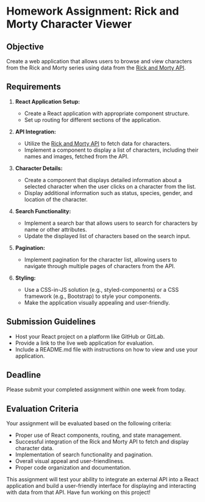 # Homework Assignment: Rick and Morty Character Viewer

## Objective
Create a web application that allows users to browse and view characters from the Rick and Morty series using data from the [Rick and Morty API](https://rickandmortyapi.com/).

## Requirements

1. **React Application Setup:**
   - Create a React application with appropriate component structure.
   - Set up routing for different sections of the application.

2. **API Integration:**
   - Utilize the [Rick and Morty API](https://rickandmortyapi.com/) to fetch data for characters.
   - Implement a component to display a list of characters, including their names and images, fetched from the API.

3. **Character Details:**
   - Create a component that displays detailed information about a selected character when the user clicks on a character from the list.
   - Display additional information such as status, species, gender, and location of the character.

4. **Search Functionality:**
   - Implement a search bar that allows users to search for characters by name or other attributes.
   - Update the displayed list of characters based on the search input.

5. **Pagination:**
   - Implement pagination for the character list, allowing users to navigate through multiple pages of characters from the API.

6. **Styling:**
   - Use a CSS-in-JS solution (e.g., styled-components) or a CSS framework (e.g., Bootstrap) to style your components.
   - Make the application visually appealing and user-friendly.

## Submission Guidelines
- Host your React project on a platform like GitHub or GitLab.
- Provide a link to the live web application for evaluation.
- Include a README.md file with instructions on how to view and use your application.

## Deadline
Please submit your completed assignment within one week from today.

## Evaluation Criteria
Your assignment will be evaluated based on the following criteria:
- Proper use of React components, routing, and state management.
- Successful integration of the Rick and Morty API to fetch and display character data.
- Implementation of search functionality and pagination.
- Overall visual appeal and user-friendliness.
- Proper code organization and documentation.

This assignment will test your ability to integrate an external API into a React application and build a user-friendly interface for displaying and interacting with data from that API. Have fun working on this project!
